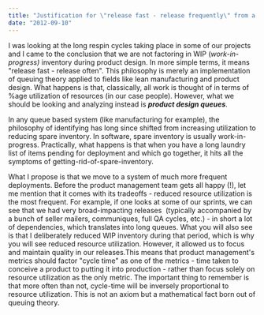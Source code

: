```yaml
---
title: "Justification for \"release fast - release frequently\" from a queuing theory point of view"
date: "2012-09-10"
---
```


I was looking at the long respin cycles taking place in some of our projects and I came to the conclusion that we are not factoring in WIP (_work-in-progress)_ inventory during product design. In more simple terms, it means "release fast - release often". This philosophy is merely an implementation of queuing theory applied to fields like lean manufacturing and product design. What happens is that, classically, all work is thought of in terms of %age utilization of resources (in our case people). However, what we should be looking and analyzing instead is _**product design queues**_.

In any queue based system (like manufacturing for example), the philosophy of identifying has long since shifted from increasing utilization to reducing spare inventory. In software, spare inventory is usually work-in-progress. Practically, what happens is that when you have a long laundry list of items pending for deployment and which go together, it hits all the symptoms of getting-rid-of-spare-inventory.

What I propose is that we move to a system of much more frequent deployments. Before the product management team gets all happy (!), let me mention that it comes with its tradeoffs - reduced resource utilization is the most frequent. For example, if one looks at some of our sprints, we can see that we had very broad-impacting releases  (typically accompanied by a bunch of seller mailers, communiques, full QA cycles, etc.) - in short a lot of dependencies, which translates into long queues. What you will also see is that I deliberately reduced WIP inventory during that period, which is why you will see reduced resource utilization. However, it allowed us to focus and maintain quality in our releases.This means that product management's metrics should factor "cycle time" as one of the metrics - time taken to conceive a product to putting it into production - rather than focus solely on resource utilization as the only metric. The important thing to remember is that more often than not, cycle-time will be inversely proportional to resource utilization. This is not an axiom but a mathematical fact born out of queuing theory.
